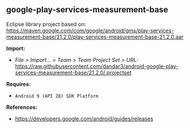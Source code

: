 ## google-play-services-measurement-base

Eclipse library project based on:<br/>
https://maven.google.com/com/google/android/gms/play-services-measurement-base/21.2.0/play-services-measurement-base-21.2.0.aar

**Import:**
- _File > Import... > Team > Team Project Set > URL:_<br/>
  https://raw.githubusercontent.com/dandar3/android-google-play-services-measurement-base/21.2.0/.projectset

**Requires:**
- `Android 9 (API 28) SDK Platform`

**References:**
- https://developers.google.com/android/guides/releases